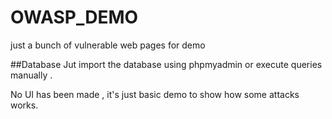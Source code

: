 # OWASP_DEMO
just a bunch of vulnerable web pages for demo

##Database
Jut import the database using phpmyadmin or execute queries manually . 

No UI has been made  , it's just basic demo to show how some attacks works. 
